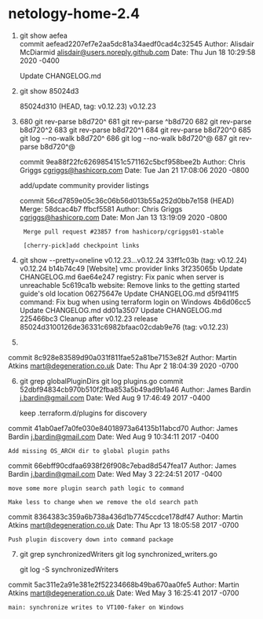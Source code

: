 # netology-home-2.4
1.	git show aefea	
	commit aefead2207ef7e2aa5dc81a34aedf0cad4c32545
Author: Alisdair McDiarmid <alisdair@users.noreply.github.com>
Date:   Thu Jun 18 10:29:58 2020 -0400

    Update CHANGELOG.md

2.	git show 85024d3

	85024d310 (HEAD, tag: v0.12.23) v0.12.23

3.
	680  git rev-parse b8d720^
  681  git rev-parse ^b8d720
  682  git rev-parse b8d720^2
  683  git rev-parse b8d720^1
  684  git rev-parse b8d720^0
  685  git log --no-walk b8d720^
  686  git log --no-walk b8d720^@
  687  git rev-parse b8d720^@

	commit 9ea88f22fc6269854151c571162c5bcf958bee2b
	Author: Chris Griggs <cgriggs@hashicorp.com>
	Date:   Tue Jan 21 17:08:06 2020 -0800

   	 add/update community provider listings

	commit 56cd7859e05c36c06b56d013b55a252d0bb7e158 (HEAD)
	Merge: 58dcac4b7 ffbcf5581
	Author: Chris Griggs <cgriggs@hashicorp.com>
	Date:   Mon Jan 13 13:19:09 2020 -0800

    	Merge pull request #23857 from hashicorp/cgriggs01-stable
    
    	[cherry-pick]add checkpoint links
	
4.	git show --pretty=oneline v0.12.23...v0.12.24
33ff1c03b (tag: v0.12.24) v0.12.24
b14b74c49 [Website] vmc provider links
3f235065b Update CHANGELOG.md
6ae64e247 registry: Fix panic when server is unreachable
5c619ca1b website: Remove links to the getting started guide's old location
06275647e Update CHANGELOG.md
d5f9411f5 command: Fix bug when using terraform login on Windows
4b6d06cc5 Update CHANGELOG.md
dd01a3507 Update CHANGELOG.md	
225466bc3 Cleanup after v0.12.23 release
85024d3100126de36331c6982bfaac02cdab9e76 (tag: v0.12.23)

5.
commit 8c928e83589d90a031f811fae52a81be7153e82f
Author: Martin Atkins <mart@degeneration.co.uk>
Date:   Thu Apr 2 18:04:39 2020 -0700

6.
	git grep globalPluginDirs
	git log plugins.go
commit 52dbf94834cb970b510f2fba853a5b49ad9b1a46
Author: James Bardin <j.bardin@gmail.com>
Date:   Wed Aug 9 17:46:49 2017 -0400

    keep .terraform.d/plugins for discovery
   
commit 41ab0aef7a0fe030e84018973a64135b11abcd70
Author: James Bardin <j.bardin@gmail.com>
Date:   Wed Aug 9 10:34:11 2017 -0400

    Add missing OS_ARCH dir to global plugin paths
    
commit 66ebff90cdfaa6938f26f908c7ebad8d547fea17
Author: James Bardin <j.bardin@gmail.com>
Date:   Wed May 3 22:24:51 2017 -0400

    move some more plugin search path logic to command
    
    Make less to change when we remove the old search path

commit 8364383c359a6b738a436d1b7745ccdce178df47
Author: Martin Atkins <mart@degeneration.co.uk>
Date:   Thu Apr 13 18:05:58 2017 -0700

    Push plugin discovery down into command package


7.
	git grep synchronizedWriters
	git log synchronized_writers.go
	
	git log -S synchronizedWriters
	
commit 5ac311e2a91e381e2f52234668b49ba670aa0fe5
Author: Martin Atkins <mart@degeneration.co.uk>
Date:   Wed May 3 16:25:41 2017 -0700

    main: synchronize writes to VT100-faker on Windows
